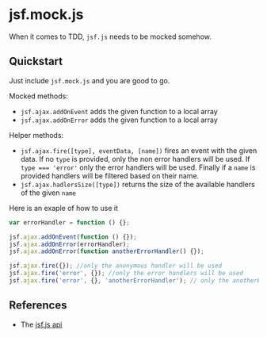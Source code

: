 # jsf.mock.js

When it comes to TDD, `jsf.js` needs to be mocked somehow.

## Quickstart

Just include `jsf.mock.js` and you are good to go.

Mocked methods:

- `jsf.ajax.addOnEvent` adds the given function to a local array
- `jsf.ajax.addOnError` adds the given function to a local array

Helper methods:

- `jsf.ajax.fire([type], eventData, [name])` fires an event with the given data. If no `type` is provided, only the non error handlers will be used. If `type === 'error'` only the error handlers will be used. Finally if a `name` is provided handlers will be filtered based on their name.
- `jsf.ajax.hadlersSize([type])` returns the size of the available handlers of the given `name`

Here is an exaple of how to use it

```js
var errorHandler = function () {};

jsf.ajax.addOnEvent(function () {});
jsf.ajax.addOnError(errorHandler);
jsf.ajax.addOnError(function anotherErrorHandler() {});

jsf.ajax.fire({}); //only the anonymous handler will be used
jsf.ajax.fire('error', {}); //only the error handlers will be used
jsf.ajax.fire('error', {}, 'anotherErrorHandler'); // only the anotherErrorHandler will be used
```

## References
- The [jsf.js api][jsf-js-doc]

[jsf-js-doc]: https://javaserverfaces.java.net/docs/2.0/jsdocs/symbols/jsf.ajax.html

